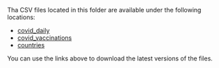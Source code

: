 Tha CSV files located in this folder are available under the following locations:
* [covid_daily](https://www.kaggle.com/josephassaker/covid19-global-dataset?select=worldometer_coronavirus_daily_data.csv)
* [covid_vaccinations](https://www.kaggle.com/gpreda/covid-world-vaccination-progress)
* [countries](https://www.kaggle.com/fernandol/countries-of-the-world)

You can use the links above to download the latest versions of the files.